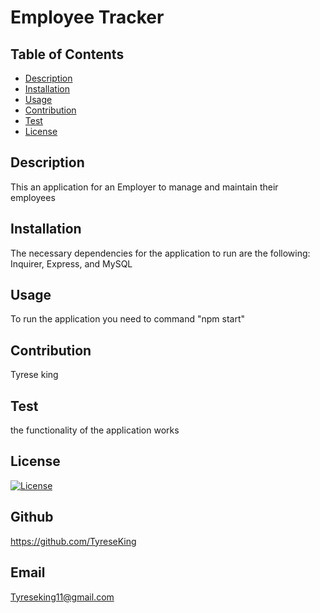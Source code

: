 # Employee Tracker

## Table of Contents
* [Description](#description)
* [Installation](#installation)
* [Usage](#usage)
* [Contribution](#contribution)
* [Test](#test)
* [License](#license)

## Description
This an application for an Employer to manage and maintain their employees
## Installation
The necessary dependencies for the application to run are the following: Inquirer, Express, and MySQL
## Usage
To run the application you need to command "npm start"
## Contribution 
Tyrese king
## Test
the functionality of the application works
## License
  [![License](https://img.shields.io/badge/License-MIT-yellow.svg)](https://opensource.org/licenses/MIT)
## Github
https://github.com/TyreseKing
## Email
Tyreseking11@gmail.com
